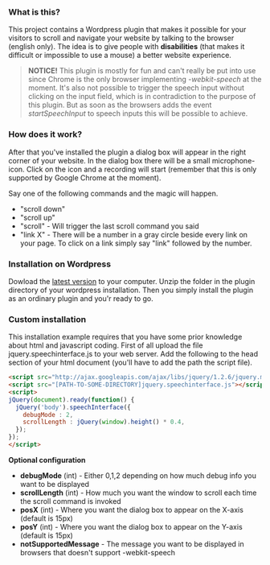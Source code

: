 ### What is this?
This project contains a Wordpress plugin that makes it possible for your visitors to scroll and navigate your website by talking to the browser (english only). The idea is to give people with **disabilities** (that makes it difficult or impossible to use a mouse) a better website experience.



> **NOTICE!** This plugin is mostly for fun and can't really be put into use since Chrome is the only browser implementing _-webkit-speech_ at the moment. It's also not possible to trigger the speech input without clicking on the input field, which is in contradiction to the purpose of this plugin. But as soon as the browsers adds the event _startSpeechInput_ to speech inputs this will be possible to achieve. 

### How does it work?
After that you've installed the plugin a dialog box will appear in the right corner of your website. In the dialog box there will be a small microphone-icon. Click on the icon and a recording will start (remember that this is only supported by Google Chrome at the moment).

Say one of the following commands and the magic will happen.

* "scroll down"
* "scroll up" 
* "scroll" - Will trigger the last scroll command you said
* "link X" - There will be a number in a gray circle beside every link on your page. To click on a link simply say "link" followed by the number.



### Installation on Wordpress
Dowload the [latest version](https://github.com/victorjonsson/jQuery-Speech-Interface/archives/master) to your computer. Unzip the folder in the plugin directory of your wordpress installation. Then you simply install the plugin as an ordinary plugin and you'r ready to go. 

### Custom installation 
This installation example requires that you have some prior knowledge about html and javascript coding. First of all upload the file jquery.speechinterface.js to your web server. Add the following to the head section of your html document (you'll have to add the path the script file).

```html
<script src="http://ajax.googleapis.com/ajax/libs/jquery/1.2.6/jquery.min.js"></script>
<script src="[PATH-TO-SOME-DIRECTORY]jquery.speechinterface.js"></script>
<script>
jQuery(document).ready(function() {
  jQuery('body').speechInterface({
    debugMode : 2,
    scrollLength : jQuery(window).height() * 0.4,
  });
});
</script>
```


**Optional configuration**

* **debugMode** (int) - Either 0,1,2 depending on how much debug info you want to be displayed
* **scrollLength** (int) - How much you want the window to scroll each time the scroll command is invoked
* **posX** (int) - Where you want the dialog box to appear on the X-axis (default is 15px)
* **posY** (int) - Where you want the dialog box to appear on the Y-axis (default is 15px)
* **notSupportedMessage** - The message you want to be displayed in browsers that doesn't support -webkit-speech
